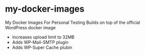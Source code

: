 # my-docker-images
My Docker Images For Personal Testing
Builds on top of the official WordPress docker image
- Increases upload limit to 32MB
- Adds WP-Mail-SMTP plugin
- Adds WP-Super Cache plubin
